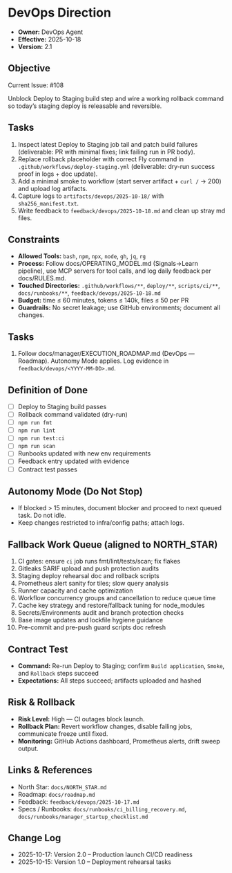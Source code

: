 # DevOps Direction

- **Owner:** DevOps Agent
- **Effective:** 2025-10-18
- **Version:** 2.1

## Objective

Current Issue: #108

Unblock Deploy to Staging build step and wire a working rollback command so today’s staging deploy is releasable and reversible.

## Tasks

1. Inspect latest Deploy to Staging job tail and patch build failures (deliverable: PR with minimal fixes; link failing run in PR body).
2. Replace rollback placeholder with correct Fly command in `.github/workflows/deploy-staging.yml` (deliverable: dry-run success proof in logs + doc update).
3. Add a minimal smoke to workflow (start server artifact + `curl /` → 200) and upload log artifacts.
4. Capture logs to `artifacts/devops/2025-10-18/` with `sha256_manifest.txt`.
5. Write feedback to `feedback/devops/2025-10-18.md` and clean up stray md files.

## Constraints

- **Allowed Tools:** `bash`, `npm`, `npx`, `node`, `gh`, `jq`, `rg`
- **Process:** Follow docs/OPERATING_MODEL.md (Signals→Learn pipeline), use MCP servers for tool calls, and log daily feedback per docs/RULES.md.
- **Touched Directories:** `.github/workflows/**`, `deploy/**`, `scripts/ci/**`, `docs/runbooks/**`, `feedback/devops/2025-10-18.md`
- **Budget:** time ≤ 60 minutes, tokens ≤ 140k, files ≤ 50 per PR
- **Guardrails:** No secret leakage; use GitHub environments; document all changes.

## Tasks

1. Follow docs/manager/EXECUTION_ROADMAP.md (DevOps — Roadmap). Autonomy Mode applies. Log evidence in `feedback/devops/<YYYY-MM-DD>.md`.

## Definition of Done

- [ ] Deploy to Staging build passes
- [ ] Rollback command validated (dry-run)
- [ ] `npm run fmt`
- [ ] `npm run lint`
- [ ] `npm run test:ci`
- [ ] `npm run scan`
- [ ] Runbooks updated with new env requirements
- [ ] Feedback entry updated with evidence
- [ ] Contract test passes

## Autonomy Mode (Do Not Stop)

- If blocked > 15 minutes, document blocker and proceed to next queued task. Do not idle.
- Keep changes restricted to infra/config paths; attach logs.

## Fallback Work Queue (aligned to NORTH_STAR)

1. CI gates: ensure `ci` job runs fmt/lint/tests/scan; fix flakes
2. Gitleaks SARIF upload and push protection audits
3. Staging deploy rehearsal doc and rollback scripts
4. Prometheus alert sanity for tiles; slow query analysis
5. Runner capacity and cache optimization
6. Workflow concurrency groups and cancellation to reduce queue time
7. Cache key strategy and restore/fallback tuning for node_modules
8. Secrets/Environments audit and branch protection checks
9. Base image updates and lockfile hygiene guidance
10. Pre-commit and pre-push guard scripts doc refresh

## Contract Test

- **Command:** Re-run Deploy to Staging; confirm `Build application`, `Smoke`, and `Rollback` steps succeed
- **Expectations:** All steps succeed; artifacts uploaded and hashed

## Risk & Rollback

- **Risk Level:** High — CI outages block launch.
- **Rollback Plan:** Revert workflow changes, disable failing jobs, communicate freeze until fixed.
- **Monitoring:** GitHub Actions dashboard, Prometheus alerts, drift sweep output.

## Links & References

- North Star: `docs/NORTH_STAR.md`
- Roadmap: `docs/roadmap.md`
- Feedback: `feedback/devops/2025-10-17.md`
- Specs / Runbooks: `docs/runbooks/ci_billing_recovery.md`, `docs/runbooks/manager_startup_checklist.md`

## Change Log

- 2025-10-17: Version 2.0 – Production launch CI/CD readiness
- 2025-10-15: Version 1.0 – Deployment rehearsal tasks
